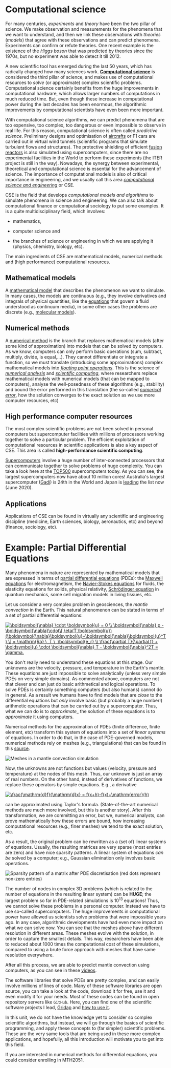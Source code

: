 # Computational science

For many centuries, _experiments_ and _theory_ have been the two pillar of science. We make observation and measurements for the phenomena that we want to understand, and then we link these observations with _theories_ (_models_) that agree with these observations and can predict phenomena. Experiments can confirm or refute theories. One recent example is the existence of the _Higgs boson_ that was predicted by theories since the 1970s, but no experiment was able to detect it till 2012.

A new scientific tool has emerged during the last 50 years, which has radically changed how many sciences work. [__Computational science__](https://en.wikipedia.org/wiki/Computational_science) is considered the third pillar of science, and makes use of computational resources to _solve_ (or approximate) complex scientific problems. Computational science certainly benefits from the huge improvements in computational hardware, which allows larger numbers of computations in much reduced time. But, even though these increase in computational power during the last decades has been enormous, the algorithmic improvements by computational scientists have even been more important.

With computational science algorithms, we can predict phenomena that are too expensive, too complex, too dangerous or even impossible to observe in real life. For this reason, computational science is often called _predictive science_. Preliminary designs and optimisation of [aircrafts](https://www.youtube.com/watch?v=-D5N_OnZ_Tg) or F1 cars are carried out in virtual wind tunnels (scientific programs that simulate turbulent flows and structures). The protective shielding of efficient [fusion reactors](https://www.iter.org/mach/Blanket) is also simulated using supercomputers, since there are no experimental facilities in the World to perform these experiments (the ITER project is still in the way). Nowadays, the synergy between experimental, theoretical and computational science is essential for the advancement of science. The importance of computational models is also of critical importance in engineering, and we usually call this area [_computational science and engineering_](https://en.wikipedia.org/wiki/Computational_engineering) or CSE.

CSE is the field that develops _computational models and algorithms_ to simulate phenomena in science and engineering. We can also talk about computational finance or computational sociology to put some examples. It is a quite multidisciplinary field, which involves:

* mathematics, 

* computer science and 

* the branches of science or engineering in which we are applying it (physics, chemistry, biology, etc).

The main ingredients of CSE are mathematical models, numerical methods and (high performance) computational resources.

## Mathematical models

A [mathematical model](https://en.wikipedia.org/wiki/Mathematical_model) that describes the phenomenon we want to simulate. In many cases, the models are continuous (e.g., they involve derivatives and integrals of physical quantities, like the [equations](https://en.wikipedia.org/wiki/Navier%E2%80%93Stokes_equations) that govern a fluid understood as continuum media), in some other cases the problems are discrete (e.g., [molecular models](https://en.wikipedia.org/wiki/Molecular_model)).

## Numerical methods

A [numerical method](https://en.wikipedia.org/wiki/Numerical_analysis) is the branch that replaces mathematical models (after some kind of approximation) into models that can be solved by computers. As we know, computers can only perform basic operations (sum, subtract, multiply, divide, is equal,...). They cannot differentiate or integrate a function, so we must translate (introducing some approximations) complex mathematical models into [_floating point operations_](https://en.wikipedia.org/wiki/Floating-point_arithmetic). This is the science of [_numerical analysis_](https://en.wikipedia.org/wiki/Floating-point_arithmetic) and [_scientific computing_](https://en.wikipedia.org/wiki/Computer_science#Scientific_computing_and_simulation), where researchers replace mathematical models with numerical models (that can be mapped to computers), analyse the well-posedness of these algorithms (e.g., stability) and bound the error performed in this translation (the so-called [_numerical error_](https://en.wikipedia.org/wiki/Numerical_error), how the solution converges to the exact solution as we use more computer resources, etc)

## High performance computer resources

The most complex scientific problems are not been solved in personal computers but supercomputer facilities with millions of processors working together to solve a particular problem. The efficient exploitation of computational resources in scientific applications is also a key aspect of CSE. This area is called __high-performance scientific computing__. 

[Supercomputers](https://en.wikipedia.org/wiki/Supercomputer) involve a huge number of inter-connected processors that can communicate together to solve problems of huge complexity. You can take a look here at the [TOP500](https://www.top500.org/) supercomputers today. As you can see, the largest supercomputers now have about 10 million cores! Australia's largest supercomputer ([Gadi](https://nci.org.au/media/gadi-installation-progress)) is 24th in the World and Japan is [leading](https://www.top500.org/system/179807/) the list now (June 2020). 

## Applications

Applications of CSE can be found in virtually any scientific and engineering discipline (medicine, Earth sciences, biology, aeronautics, etc) and beyond (finance, sociology, etc).

# Example: Partial Differential Equations

Many phenomena in nature are represented by mathematical models that are expressed in terms of [partial differential equations](https://en.wikipedia.org/wiki/Partial_differential_equation) (PDEs): the [Maxwell equations](https://en.wikipedia.org/wiki/Maxwell%27s_equations) for electromagnetism, the [Navier-Stokes equations](https://en.wikipedia.org/wiki/Navier%E2%80%93Stokes_equations) for fluids, the elasticity equations for solids, physical relativity, [Schrödinger equation](https://en.wikipedia.org/wiki/Schr%C3%B6dinger_equation) in quantum mechanics, some cell migration models in living tissues, etc.


Let us consider a very complex problem in geosciences, the _mantle convection_ in the Earth. This natural phenomenon can be stated in terms of a set of partial differential equations:

<a href="https://www.codecogs.com/eqnedit.php?latex=\boldsymbol{\nabla}&space;\cdot&space;\boldsymbol{u}&space;=&space;0&space;\\&space;\boldsymbol{\nabla}&space;p&space;-&space;\boldsymbol{\nabla}\cdot\[&space;\eta(T,\boldsymbol{u})(\boldsymbol{\nabla}\boldsymbol{u}&plus;\boldsymbol{\nabla}\boldsymbol{u}^T)&space;\]&space;=&space;\mathrm{Ra}&space;\,&space;T&space;\,&space;\boldsymbol{e_r}&space;\\&space;\frac{\partial&space;T}{\partial&space;t}&space;&plus;&space;\boldsymbol{u}&space;\cdot&space;\boldsymbol{\nabla}&space;T&space;-&space;\boldsymbol{\nabla}^2T&space;=&space;\gamma." target="_blank"><img src="https://latex.codecogs.com/gif.latex?\boldsymbol{\nabla}&space;\cdot&space;\boldsymbol{u}&space;=&space;0&space;\\&space;\boldsymbol{\nabla}&space;p&space;-&space;\boldsymbol{\nabla}\cdot\[&space;\eta(T,\boldsymbol{u})(\boldsymbol{\nabla}\boldsymbol{u}&plus;\boldsymbol{\nabla}\boldsymbol{u}^T)&space;\]&space;=&space;\mathrm{Ra}&space;\,&space;T&space;\,&space;\boldsymbol{e_r}&space;\\&space;\frac{\partial&space;T}{\partial&space;t}&space;&plus;&space;\boldsymbol{u}&space;\cdot&space;\boldsymbol{\nabla}&space;T&space;-&space;\boldsymbol{\nabla}^2T&space;=&space;\gamma." title="\boldsymbol{\nabla} \cdot \boldsymbol{u} = 0 \\ \boldsymbol{\nabla} p - \boldsymbol{\nabla}\cdot\[ \eta(T,\boldsymbol{u})(\boldsymbol{\nabla}\boldsymbol{u}+\boldsymbol{\nabla}\boldsymbol{u}^T) \] = \mathrm{Ra} \, T \, \boldsymbol{e_r} \\ \frac{\partial T}{\partial t} + \boldsymbol{u} \cdot \boldsymbol{\nabla} T - \boldsymbol{\nabla}^2T = \gamma." /></a>

You don't really need to understand these equations at this stage. Our unknowns are the velocity, pressure, and temperature in the Earth's mantle. These equations are just impossible to solve analytically (unless very simple PDEs on very simple domains). As commented above, computers are not that clever and can just do basic arithmetical and logical operations. To solve PDEs is certainly something computers (but also humans) cannot do in general. As a result we humans have to find models that are _close_ to the differential equations but _only_ involve basic (but probably a huge number!) arithmetic operations that can be carried out by a supercomputer. Thus, what we can do is to _approximate__ the solution of these equations is to _approximate_ it using computers.

Numerical methods for the approximation of PDEs (finite difference, finite element, etc) transform this system of equations into a set of _linear systems_ of equations. In order to do that, in the case of PDE-governed models, numerical methods rely on meshes (e.g., triangulations) that can be found in this [source](http://mathis.colorado.edu/szhong/papers/BursteddeGhattasGurnisEtAl08.pdf). 

![Meshes in a mantle convection simulation](figs-cs/mantle-convection-mesh.png)

Now, the unknowns are not functions but values (velocity, pressure and temperature) at the nodes of this mesh. Thus, our unknown is just an array of real numbers. On the other hand, instead of derivatives of functions, we replace these operators by simple equations. E.g., a derivative 

<a href="https://www.codecogs.com/eqnedit.php?latex=\frac{\mathrm{d}f}{\mathrm{d}x}&space;=&space;f(x&plus;h)-f(x)&plus;\mathrm{error}(h)" target="_blank"><img src="https://latex.codecogs.com/gif.latex?\frac{\mathrm{d}f}{\mathrm{d}x}&space;=&space;f(x&plus;h)-f(x)&plus;\mathrm{error}(h)" title="\frac{\mathrm{d}f}{\mathrm{d}x} = f(x+h)-f(x)+\mathrm{error}(h)" /></a>

can be approximated using Taylor's formula. (State-of-the-art numerical methods are much more involved, but this is another story). After this transformation, we are committing an error, but we, numerical analysts, can prove mathematically how these errors are bound, how increasing computational resources (e.g., finer meshes) we tend to the exact solution, etc. 

As a result, the original problem can be rewritten as a (set of) linear systems of equations. Usually, the resulting matrices are very sparse (most entries are zero) and have nice sparsity patterns. A linear system of equations _can be_ solved by a computer; e.g., Gaussian elimination only involves basic operations.

![Sparsity pattern of a matrix after PDE discretisation (red dots represent non-zero entries)](figs-cs/sparse-matrix.png)

The number of nodes in complex 3D problems (which is related to the number of equations in the resulting linear system) can be __HUGE__; the largest problem so far in PDE-related simulations is $10^13$ equations! Thus, we cannot solve these problems in a personal computer. Instead we have to use so-called supercomputers. The huge improvements in computational power have allowed us scientists solve problems that were impossible years ago. In any case, algorithmic developments have had even more impact on what we can solve now. You can see that the meshes above have different resolution in different areas. These meshes evolve with the solution, in order to capture the smallest details. This way, researchers have been able to reduced about 1000 times the computational cost of these simulations, compared to using a brute force approach with meshes that have same resolution everywhere.

After all this process, we are able to predict mantle convection using computers, as you can see in these [videos](https://aspect.geodynamics.org/gallery.html).

The software libraries that solve PDEs are pretty complex, and can easily involve millions of lines of code. Many of these software libraries are open source, you can take a look at the code, download it for free, use it and even modify it for your needs. Most of these codes can be found in open repository servers like `GitHub`. Here, you can find one of the scientific software projects I lead, [Gridap](https://github.com/gridap/Gridap.jl) and [how to use it](https://github.com/gridap/Tutorials).

In this unit, we do not have the knowledge yet to consider so complex scientific algorithms, but instead, we will go through the basics of scientific programming, and apply these concepts to (far simpler) scientific problems. These are the very same tools that are being used in these more complex applications, and hopefully, all this introduction will motivate you to get into this field. 

If you are interested in numerical methods for differential equations, you could consider enrolling in MTH2051.





